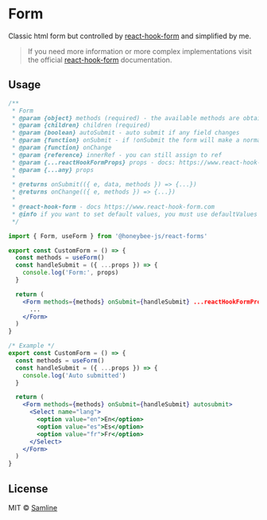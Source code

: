 # Form

Classic html form but controlled by [react-hook-form](https://www.react-hook-form.com) and simplified by me.

> If you need more information or more complex implementations visit the official [react-hook-form](https://www.react-hook-form.com) documentation.

## Usage

```jsx
/**
 * Form
 * @param {object} methods (required) - the available methods are obtained from the hook useForm or from the react-hook-form useFormContext.
 * @param {children} children (required)
 * @param {boolean} autoSubmit - auto submit if any field changes
 * @param {function} onSubmit - if !onSubmit the form will make a normal request
 * @param {function} onChange
 * @param {reference} innerRef - you can still assign to ref
 * @param {...reactHookFormProps} props - docs: https://www.react-hook-form.com
 * @param {...any} props
 *
 * @returns onSubmit(({ e, data, methods }) => {...})
 * @returns onChange(({ e, methods }) => {...})
 *
 * @react-hook-form - docs https://www.react-hook-form.com
 * @info if you want to set default values, you must use defaultValues inside useForm
 */
```

```jsx
import { Form, useForm } from '@honeybee-js/react-forms'
```

```jsx
export const CustomForm = () => {
  const methods = useForm()
  const handleSubmit = ({ ...props }) => {
    console.log('Form:', props)
  }

  return (
    <Form methods={methods} onSubmit={handleSubmit} ...reactHookFormProps ...props>
      ...
    </Form>
  )
}
```

```jsx
/* Example */
export const CustomForm = () => {
  const methods = useForm()
  const handleSubmit = ({ ...props }) => {
    console.log('Auto submitted')
  }

  return (
    <Form methods={methods} onSubmit={handleSubmit} autosubmit>
      <Select name="lang">
        <option value="en">En</option>
        <option value="es">Es</option>
        <option value="fr">Fr</option>
      </Select>
    </Form>
  )
}
```

## License

MIT © [Samline](https://github.com/samline)
